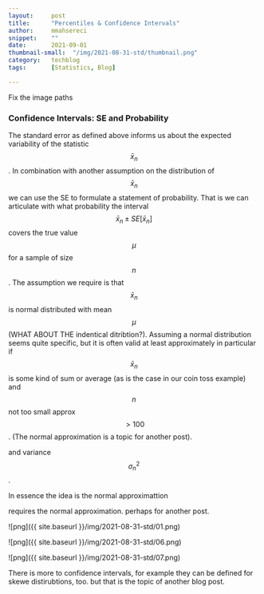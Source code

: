 ```yaml
---
layout:     post
title:      "Percentiles & Confidence Intervals"
author:     mmahsereci
snippet:    ""
date:       2021-09-01
thumbnail-small:  "/img/2021-08-31-std/thumbnail.png"
category:   techblog
tags:       [Statistics, Blog]

---
```


Fix the image paths

### Confidence Intervals: SE and Probability

The standard error as defined above informs us about the expected variability of the statistic $$\bar{x}_n$$.
In combination with another assumption on the distribution of $$\bar{x}_n$$ we can use the SE to 
formulate a statement of probability. That is we can articulate with what probability the interval 
$$\bar{x}_n \pm SE[\bar{x}_n]$$ covers the true value $$\mu$$ for a sample of size $$n$$.
The assumption we require is that $$\bar{x}_n$$ is normal distributed with mean $$\mu$$ (WHAT ABOUT THE indentical ditribtion?).
Assuming a normal distribution seems quite specific, but it is often valid at least approximately in particular if
$$\bar{x}_n$$ is some kind of sum or average (as is the case in our coin toss example) and $$n$$ not too small 
approx $$> 100$$. (The normal approximation is a topic for another post).

and variance $$\sigma^2_n$$.

In essence the idea is the normal approximattion

requires the normal approximation. perhaps for another post.

 ![png]({{ site.baseurl }}/img/2021-08-31-std/01.png)

 ![png]({{ site.baseurl }}/img/2021-08-31-std/06.png)

 ![png]({{ site.baseurl }}/img/2021-08-31-std/07.png)

There is more to confidence intervals, for example they can be defined for skewe distirubtions, too. but 
that is the topic of another blog post.

